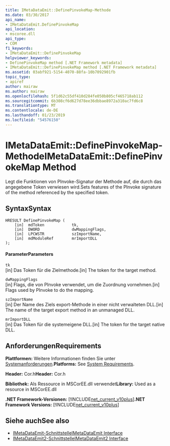 ```yaml
---
title: IMetaDataEmit::DefinePinvokeMap-Methode
ms.date: 03/30/2017
api_name:
- IMetaDataEmit.DefinePinvokeMap
api_location:
- mscoree.dll
api_type:
- COM
f1_keywords:
- IMetaDataEmit::DefinePinvokeMap
helpviewer_keywords:
- DefinePinvokeMap method [.NET Framework metadata]
- IMetaDataEmit::DefinePinvokeMap method [.NET Framework metadata]
ms.assetid: 03abf921-5154-4070-88fa-10b7092901fb
topic_type:
- apiref
author: mairaw
ms.author: mairaw
ms.openlocfilehash: 5f1d62c55df410d284fe050b805cf465718ab112
ms.sourcegitcommit: 6b308cf6d627d78ee36dbbae8972a310ac7fd6c8
ms.translationtype: MT
ms.contentlocale: de-DE
ms.lasthandoff: 01/23/2019
ms.locfileid: "54576150"
---
```

# <a name="imetadataemitdefinepinvokemap-method"></a><span data-ttu-id="edfe8-102">IMetaDataEmit::DefinePinvokeMap-Methode</span><span class="sxs-lookup"><span data-stu-id="edfe8-102">IMetaDataEmit::DefinePinvokeMap Method</span></span>
<span data-ttu-id="edfe8-103">Legt die Funktionen von PInvoke-Signatur der Methode auf, die durch das angegebene Token verwiesen wird.</span><span class="sxs-lookup"><span data-stu-id="edfe8-103">Sets features of the PInvoke signature of the method referenced by the specified token.</span></span>  
  
## <a name="syntax"></a><span data-ttu-id="edfe8-104">Syntax</span><span class="sxs-lookup"><span data-stu-id="edfe8-104">Syntax</span></span>  
  
```  
HRESULT DefinePinvokeMap (   
    [in]  mdToken            tk,   
    [in]  DWORD              dwMappingFlags,   
    [in]  LPCWSTR            szImportName,   
    [in]  mdModuleRef        mrImportDLL   
);  
```  
  
#### <a name="parameters"></a><span data-ttu-id="edfe8-105">Parameter</span><span class="sxs-lookup"><span data-stu-id="edfe8-105">Parameters</span></span>  
 `tk`  
 <span data-ttu-id="edfe8-106">[in] Das Token für die Zielmethode.</span><span class="sxs-lookup"><span data-stu-id="edfe8-106">[in] The token for the target method.</span></span>  
  
 `dwMappingFlags`  
 <span data-ttu-id="edfe8-107">[in] Flags, die von PInvoke verwendet, um die Zuordnung vornehmen.</span><span class="sxs-lookup"><span data-stu-id="edfe8-107">[in] Flags used by PInvoke to do the mapping.</span></span>  
  
 `szImportName`  
 <span data-ttu-id="edfe8-108">[in] Der Name des Ziels export-Methode in einer nicht verwalteten DLL.</span><span class="sxs-lookup"><span data-stu-id="edfe8-108">[in] The name of the target export method in an unmanaged DLL.</span></span>  
  
 `mrImportDLL`  
 <span data-ttu-id="edfe8-109">[in] Das Token für die systemeigene DLL.</span><span class="sxs-lookup"><span data-stu-id="edfe8-109">[in] The token for the target native DLL.</span></span>  
  
## <a name="requirements"></a><span data-ttu-id="edfe8-110">Anforderungen</span><span class="sxs-lookup"><span data-stu-id="edfe8-110">Requirements</span></span>  
 <span data-ttu-id="edfe8-111">**Plattformen:** Weitere Informationen finden Sie unter [Systemanforderungen](../../../../docs/framework/get-started/system-requirements.md).</span><span class="sxs-lookup"><span data-stu-id="edfe8-111">**Platforms:** See [System Requirements](../../../../docs/framework/get-started/system-requirements.md).</span></span>  
  
 <span data-ttu-id="edfe8-112">**Header:** Cor.h</span><span class="sxs-lookup"><span data-stu-id="edfe8-112">**Header:** Cor.h</span></span>  
  
 <span data-ttu-id="edfe8-113">**Bibliothek:** Als Ressource in MSCorEE.dll verwendet</span><span class="sxs-lookup"><span data-stu-id="edfe8-113">**Library:** Used as a resource in MSCorEE.dll</span></span>  
  
 <span data-ttu-id="edfe8-114">**.NET Framework-Versionen:** [!INCLUDE[net_current_v10plus](../../../../includes/net-current-v10plus-md.md)]</span><span class="sxs-lookup"><span data-stu-id="edfe8-114">**.NET Framework Versions:** [!INCLUDE[net_current_v10plus](../../../../includes/net-current-v10plus-md.md)]</span></span>  
  
## <a name="see-also"></a><span data-ttu-id="edfe8-115">Siehe auch</span><span class="sxs-lookup"><span data-stu-id="edfe8-115">See also</span></span>
- [<span data-ttu-id="edfe8-116">IMetaDataEmit-Schnittstelle</span><span class="sxs-lookup"><span data-stu-id="edfe8-116">IMetaDataEmit Interface</span></span>](../../../../docs/framework/unmanaged-api/metadata/imetadataemit-interface.md)
- [<span data-ttu-id="edfe8-117">IMetaDataEmit2-Schnittstelle</span><span class="sxs-lookup"><span data-stu-id="edfe8-117">IMetaDataEmit2 Interface</span></span>](../../../../docs/framework/unmanaged-api/metadata/imetadataemit2-interface.md)
